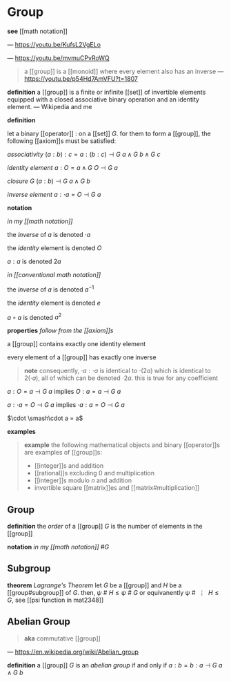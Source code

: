 # Group

**see** [[math notation]]

&mdash; <https://youtu.be/KufsL2VgELo>

&mdash; <https://youtu.be/mvmuCPvRoWQ>

> a [[group]] is a [[monoid]] where every element also has an inverse &mdash; <https://youtu.be/p54Hd7AmVFU?t=1807>

**definition** a [[group]] is a finite or infinite [[set]] of invertible elements equipped with a closed associative binary operation and an identity element. &mdash; Wikipedia and me

**definition**

let a binary [[operator]] $:$ on a [[set]] $G$. for them to form a [[group]], the following [[axiom]]s must be satisfied:

_associativity_ $(a : b) : c = a : (b : c) \dashv G\ a \land G\ b \land G\ c$

_identity element_ $a : O = a \land G\ O \dashv G\ a$

_closure_ $G\ (a : b) \dashv G\ a \land G\ b$

_inverse element_ $a : \cdot a = O \dashv G\ a$

**notation**

_in my [[math notation]]_

the _inverse_ of $a$ is denoted $\cdot a$

the _identity_ element is denoted $O$

$a : a$ is denoted $2a$

_in [[conventional math notation]]_

the _inverse_ of $a$ is denoted $a^{-1}$

the _identity_ element is denoted $e$

$a \circ a$ is denoted $a^2$

**properties** _follow from the [[axiom]]s_

a [[group]] contains exactly one identity element

every element of a [[group]] has exactly one inverse

> **note** consequently, $\cdot a : \cdot a$ is identical to $\cdot (2a)$ which is identical to $2 (\cdot a)$, all of which can be denoted $\cdot 2a$. this is true for any coefficient

$a : O = a \dashv G\ a$ implies $O : a = a \dashv G\ a$

$a : \cdot a = O \dashv G\ a$ implies $\cdot a : a = O \dashv G\ a$

$\cdot \smash\cdot a = a$

**examples**

> **example** the following mathematical objects and binary [[operator]]s are examples of [[group]]s:
>
> - [[integer]]s and addition
> - [[rational]]s excluding $0$ and multiplication
> - [[integer]]s modulo $n$ and addition
> - invertible square [[matrix]]es and [[matrix#multiplication]]

## Group

**definition** the _order_ of a [[group]] $G$ is the number of elements in the [[group]]

**notation** _in my [[math notation]]_ $\# G$

## Subgroup

**theorem** _Lagrange's Theorem_ let $G$ be a [[group]] and $H$ be a [[group#subgroup]] of $G$. then, $\psi\ \#\ H \le \psi\ \#\ G$ or equivanently $\psi\ \#\ \ \vdots\ \ H \le G$, see [[psi function in mat2348]]

## Abelian Group

> **aka** commutative [[group]]

&mdash; <https://en.wikipedia.org/wiki/Abelian_group>

**definition** a [[group]] $G$ is an _abelian group_ if and only if $a : b = b : a \dashv G\ a \land G\ b$
